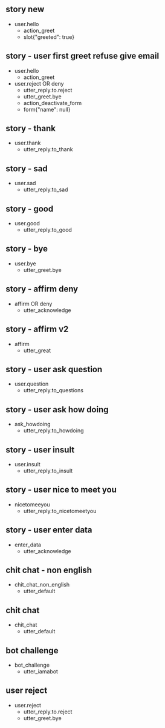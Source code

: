 ## story new
* user.hello
  - action_greet
  - slot{"greeted": true}


## story - user first greet refuse give email
* user.hello
  - action_greet
* user.reject OR deny
  - utter_reply.to.reject
  - utter_greet.bye
  - action_deactivate_form
  - form{"name": null}




<!---------------------------->
<!-- generic conversations  -->
<!---------------------------->

## story - thank
* user.thank
  - utter_reply.to_thank

## story - sad
* user.sad
  - utter_reply.to_sad

## story - good
* user.good
  - utter_reply.to_good

## story - bye
* user.bye  
  - utter_greet.bye

## story - affirm deny
* affirm OR deny
  - utter_acknowledge

## story - affirm v2
* affirm 
  - utter_great

## story - user ask question
* user.question
  - utter_reply.to_questions

## story - user ask how doing
* ask_howdoing
  - utter_reply.to_howdoing

## story - user insult
* user.insult
  - utter_reply.to_insult

## story - user nice to meet you
* nicetomeeyou
  - utter_reply.to_nicetomeetyou

## story - user enter data
* enter_data
  - utter_acknowledge

<!---------------------------->
<!--       chit chat        -->
<!---------------------------->

## chit chat - non english
* chit_chat_non_english
  - utter_default
    
## chit chat
* chit_chat
  - utter_default

## bot challenge
* bot_challenge
  - utter_iamabot

## user reject
* user.reject
  - utter_reply.to.reject
  - utter_greet.bye